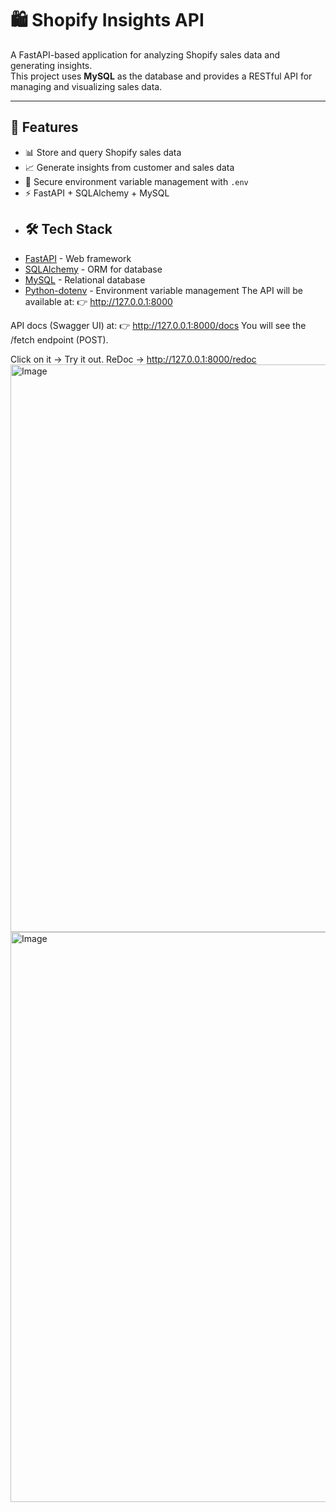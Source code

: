 # 🛍️ Shopify Insights API

A FastAPI-based application for analyzing Shopify sales data and generating insights.  
This project uses **MySQL** as the database and provides a RESTful API for managing and visualizing sales data.

---

## 🚀 Features
- 📊 Store and query Shopify sales data
- 📈 Generate insights from customer and sales data
- 🔐 Secure environment variable management with `.env`
- ⚡ FastAPI + SQLAlchemy + MySQL
- ## 🛠️ Tech Stack
- [FastAPI](https://fastapi.tiangolo.com/) - Web framework
- [SQLAlchemy](https://www.sqlalchemy.org/) - ORM for database
- [MySQL](https://www.mysql.com/) - Relational database
- [Python-dotenv](https://pypi.org/project/python-dotenv/) - Environment variable management
The API will be available at:
👉 http://127.0.0.1:8000

API docs (Swagger UI) at:
👉 http://127.0.0.1:8000/docs
You will see the /fetch endpoint (POST).

Click on it → Try it out.
ReDoc → http://127.0.0.1:8000/redoc
<img width="1845" height="908" alt="Image" src="https://github.com/user-attachments/assets/ba334e6a-8c57-443b-881b-855f32f00557" />
<img width="1852" height="912" alt="Image" src="https://github.com/user-attachments/assets/77a697b3-af68-423b-aa0b-b99554f0572b" />
